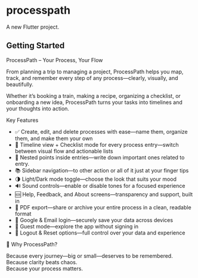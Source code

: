 # processpath

A new Flutter project.

## Getting Started

ProcessPath – Your Process, Your Flow

From planning a trip to managing a project, ProcessPath helps you map, track, and remember every step of any process—clearly, visually, and beautifully.

Whether it’s booking a train, making a recipe, organizing a checklist, or onboarding a new idea, ProcessPath turns your tasks into timelines and your thoughts into action.


Key Features

- ✅ Create, edit, and delete processes with ease—name them, organize them, and make them your own  
- 🧭 Timeline view + Checklist mode for every process entry—switch between visual flow and actionable lists  
- 🔹 Nested points inside entries—write down important ones related to entry.  
- 📚 Sidebar navigation—to other action or all of it just at your finger tips 
- 🌗 Light/Dark mode toggle—choose the look that suits your mood  
- 🔊 Sound controls—enable or disable tones for a focused experience  
- 🆘 Help, Feedback, and About screens—transparency and support, built in  
- 📄 PDF export—share or archive your entire process in a clean, readable format  
- 🔐 Google & Email login—securely save your data across devices  
- 👤 Guest mode—explore the app without signing in  
- 🔁 Logout & Reset options—full control over your data and experience


🎯 Why ProcessPath?

Because every journey—big or small—deserves to be remembered.  
Because clarity beats chaos.  
Because your process matters.

